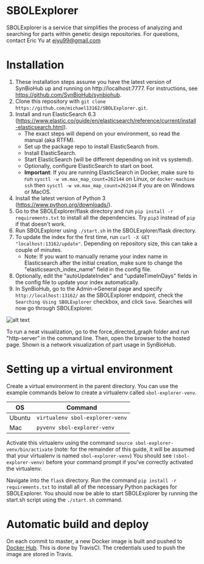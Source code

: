 # SBOLExplorer

SBOLExplorer is a service that simplifies the process of analyzing and searching for parts within genetic design repositories.  For questions, contact Eric Yu at <ejyu99@gmail.com>

# Installation
1. These installation steps assume you have the latest version of SynBioHub up and running on http://localhost:7777.  For instructions, see https://github.com/SynBioHub/synbiohub.
2. Clone this repository with `git clone https://github.com/michael13162/SBOLExplorer.git`.
3. Install and run ElasticSearch 6.3 (https://www.elastic.co/guide/en/elasticsearch/reference/current/install-elasticsearch.html).
    * The exact steps will depend on your environment, so read the manual (aka RTFM).
    * Set up the package repo to install ElasticSearch from.
    * Install ElasticSearch.
    * Start ElasticSearch (will be different depending on init vs systemd).
    * Optionally, configure ElasticSearch to start on boot.
    * **Important**: If you are running ElasticSearch in Docker, make sure to run `sysctl -w vm.max_map_count=262144` on Linux, or `docker-machine ssh` then `sysctl -w vm.max_map_count=262144` if you are on Windows or MacOS.
4. Install the latest version of Python 3 (https://www.python.org/downloads/).
5. Go to the SBOLExplorer/flask directory and run `pip install -r requirements.txt` to install all the dependencies.  Try `pip3` instead of `pip` if that doesn't work.
6. Run SBOLExplorer using `./start.sh` in the SBOLExplorer/flask directory.
7. To update the index for the first time, run `curl -X GET "localhost:13162/update"`.  Depending on repository size, this can take a couple of minutes.
   * Note: If you want to manually rename your index name in Elasticsearch after the initial creation, make sure to change the "elasticsearch_index_name" field in the config file.
8. Optionally, edit the "autoUpdateIndex" and "updateTimeInDays" fields in the config file to update your index automatically.
9. In SynBioHub, go to the Admin->General page and specify `http://localhost:13162/` as the SBOLExplorer endpoint, check the `Searching Using SBOLExplorer` checkbox, and click `Save`.  Searches will now go through SBOLExplorer.

![alt text](https://raw.githubusercontent.com/michael13162/SBOLExplorer/master/visualization/network.png)

To run a neat visualization, go to the force_directed_graph folder and run "http-server" in the command line.  Then, open the browser to the hosted page.  Shown is a network visualization of part usage in SynBioHub.


# Setting up a virtual environment
Create a virtual environment in the parent directory. You can use the example commands below to create a virtualenv called `sbol-explorer-venv`.

| OS | Command |
| --- | --- |
| Ubuntu | `virtualenv sbol-explorer-venv` |
| Mac | `pyvenv sbol-explorer-venv` |

Activate this virtualenv using the command `source sbol-explorer-venv/bin/activate` (note: for the remainder of this guide, it will be assumed that your virtualenv is named `sbol-explorer-venv`) You should see `(sbol-explorer-venv)` before your command prompt if you've correctly activated the virtualenv. 

Navigate into the `flask` directory. Run the command `pip install -r requirements.txt` to install all of the necessary Python packages for SBOLExplorer. You should now be able to start SBOLExplorer by running the start.sh script using the `./start.sh` command.

# Automatic build and deploy
On each commit to master, a new Docker image is built and pushed to [Docker Hub](https://hub.docker.com/r/michael13162/sbolexplorer). 
This is done by TravisCI.
The credentials used to push the image are stored in Travis. 
